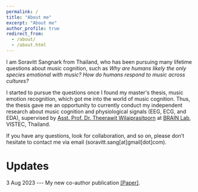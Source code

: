 ```yaml
---
permalink: /
title: "About me"
excerpt: "About me"
author_profile: true
redirect_from: 
  - /about/
  - /about.html
---
```

I am Soravitt Sangnark from Thailand, who has been pursuing many lifetime questions about music cognition, such as *Why are humans likely the only species emotional with music?* *How do humans respond to music across cultures?*  


I started to pursue the questions once I found my master's thesis, music emotion recognition, which got me into the world of music cognition. Thus, the thesis gave me an opportunity to currently conduct my independent research about music cognition and physiological signals (EEG, ECG, and EDA), supervised by [Asst. Prof. Dr. Theerawit Wilaiprasitporn](https://scholar.google.com/citations?user=U-L-iGIAAAAJ&hl=th) at [BRAIN Lab](https://brain.vistec.ac.th/), VISTEC, Thailand. 


If you have any questions, look for collaboration, and so on, please don’t hesitate to contact me via email (soravitt.sang[at]gmail[dot]com).

Updates
=====
3 Aug 2023 --- My new co-author publication [[Paper]](https://ieeexplore.ieee.org/document/10190329).

<!-- > I believe --- I can make the world better through music cognition research. -->
